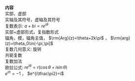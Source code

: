 **内容**  
实部，虚部  
实轴及其符号，虚轴及其符号  
复数表示: $a+bi=re^{i\theta}$  
实部+虚部形式，复指数形式  
辐角，模，辐角主值， $\rm{Arg}(z)=\theta+2k\pi$ ， $\rm{arg}(z)=\theta_0\in(-\pi,\pi]$  
复数几何意义: 旋转  
共轭复数  
复数加法  
欧拉公式: $re^{i\theta}=r(\cos\theta+i\sin\theta)$  
$e^{i\pi}=-1$ ， $e^{i\tfrac\pi2}=i$  
